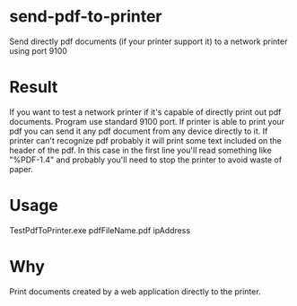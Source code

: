 # send-pdf-to-printer
Send directly pdf documents (if your printer support it) to a network printer using port 9100 

# Result
If you want to test a network printer if it's capable of directly print out pdf documents.
Program use standard 9100 port.
If printer is able to print your pdf you can send it any pdf document from any device directly to it.
If printer can't recognize pdf probably it will print some text included on the header of the pdf.
In this case in the first line you'll read something like "%PDF-1.4" and probably 
you'll need to stop the printer to avoid waste of paper.

# Usage
TestPdfToPrinter.exe pdfFileName.pdf ipAddress

# Why
Print documents created by a web application directly to the printer.
